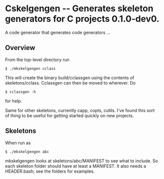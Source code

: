 # Cskelgengen -- Generates skeleton generators for C projects 0.1.0-dev0.

A code generator that generates code generators ...

## Overview

From the top-level directory run

    $ ./mkskelgengen cclass

This will create the binary build/cclassgen using the contents of
skeletons/cclass. Cclassgen can then be moved to wherever. Do

    $ cclassgen -h

for help.

Same for other skeletons, currently capp, copts, cutils. I've found this sort of
thing to be useful for getting started quickly on new projects.

## Skeletons

When run as

    $ ./mkskelgengen abc

mkskelgengen looks at skeletons/abc/MANIFEST to see what to include. So each
skeleton folder should have at least a MANIFEST. It also needs a HEADER.bash;
see the folders for examples.
